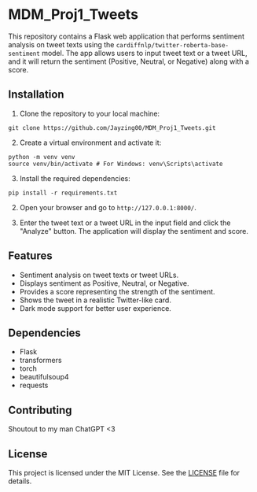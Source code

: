 # MDM_Proj1_Tweets

This repository contains a Flask web application that performs sentiment analysis on tweet texts using the `cardiffnlp/twitter-roberta-base-sentiment` model. The app allows users to input tweet text or a tweet URL, and it will return the sentiment (Positive, Neutral, or Negative) along with a score.

## Installation

1. Clone the repository to your local machine:
```
git clone https://github.com/Jayzing00/MDM_Proj1_Tweets.git
```

2. Create a virtual environment and activate it:
```
python -m venv venv
source venv/bin/activate # For Windows: venv\Scripts\activate
```

3. Install the required dependencies:
```
pip install -r requirements.txt
```

2. Open your browser and go to `http://127.0.0.1:8000/`.

3. Enter the tweet text or a tweet URL in the input field and click the "Analyze" button. The application will display the sentiment and score.

## Features

- Sentiment analysis on tweet texts or tweet URLs.
- Displays sentiment as Positive, Neutral, or Negative.
- Provides a score representing the strength of the sentiment.
- Shows the tweet in a realistic Twitter-like card.
- Dark mode support for better user experience.

## Dependencies

- Flask
- transformers
- torch
- beautifulsoup4
- requests

## Contributing

Shoutout to my man ChatGPT <3

## License

This project is licensed under the MIT License. See the [LICENSE](LICENSE) file for details.
